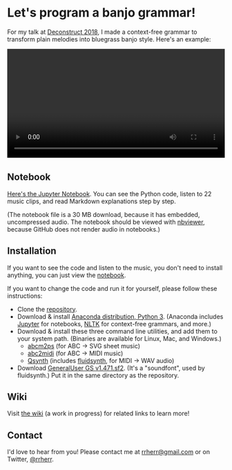 # Let's program a banjo grammar!

For my talk at [Deconstruct 2018](https://www.deconstructconf.com/), I made a context-free grammar to transform plain melodies into bluegrass banjo style. Here's an example:

<video controls width="100%">
    <source src="example-animation.mp4" type="video/mp4">
    <img src="example-fallback.png" alt="Example song, before and after transformation into bluegrass banjo style">
</video>

## Notebook

[Here's the Jupyter Notebook](http://nbviewer.jupyter.org/github/rrherr/banjo-grammar/blob/master/banjo-grammar.ipynb). You can see the Python code, listen to 22 music clips, and read Markdown explanations step by step. 

(The notebook file is a 30 MB download, because it has embedded, uncompressed audio. The notebook should be viewed with [nbviewer](http://nbviewer.jupyter.org/), because GitHub does not render audio in notebooks.)

## Installation

If you want to see the code and listen to the music, you don't need to install anything, you can just view the [notebook](http://nbviewer.jupyter.org/github/rrherr/banjo-grammar/blob/master/banjo-grammar.ipynb). 

If you want to change the code and run it for yourself, please follow these instructions:

- Clone the [repository](https://github.com/rrherr/banjo-grammar/).
- Download & install [Anaconda distribution, Python 3](https://www.anaconda.com/download/). (Anaconda includes [Jupyter](http://jupyter.org/) for notebooks, [NLTK](http://www.nltk.org/) for context-free grammars, and more.)
- Download & install these three command line utilities, and add them to your system path. (Binaries are available for Linux, Mac, and Windows.) 
    - [abcm2ps](http://abcplus.sourceforge.net/#abcm2ps) (for ABC → SVG sheet music)
    - [abc2midi](http://abcplus.sourceforge.net/#abcmidi) (for ABC → MIDI music)
    - [Qsynth](https://sourceforge.net/projects/qsynth/) (includes [fluidsynth](http://www.fluidsynth.org/), for MIDI → WAV audio)
- Download [GeneralUser GS v1.471.sf2](http://schristiancollins.com/generaluser.php). (It's a "soundfont", used by fluidsynth.) Put it in the same directory as the repository.

## Wiki

Visit [the wiki](https://github.com/rrherr/banjo-grammar/wiki) (a work in progress) for related links to learn more!

## Contact

I'd love to hear from you! Please contact me at [rrherr@gmail.com](mailto:rrherr@gmail.com) or on Twitter, [@rrherr](https://twitter.com/rrherr).
